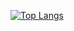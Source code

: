 [![Top Langs](https://github-readme-stats.vercel.app/api/top-langs/?username=conradludgate&layout=compact)](https://github.com/anuraghazra/github-readme-stats)
